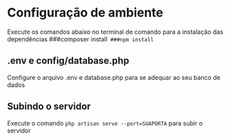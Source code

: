 # Configuração de ambiente
Execute os comandos abaixo no terminal de comando para a instalação das dependências
###composer install`
###npm install`


## .env e config/database.php
Configure o arquivo .env e database.php para se adequar ao seu banco de dados

## Subindo o servidor
Execute o comando `php artisan serve --port=SUAPORTA` para subir o servidor


